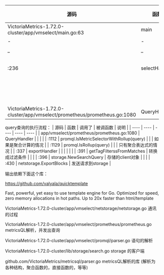 | 源码 | 函数 | 调用了 | 被调函数 | 说明 |
| ---- | ---- | ---- | ---- | ---- |
| VictoriaMetrics-1.72.0-cluster/app/vmselect/main.go:63 | main | - | - | 入口 |
| - | - | :77 | netstorage.InitStorageNodes(*storageNodes) | 连接存储 |
| _ | _ | :92 | requestHandler | http回调 |
|  |  | :222 | selectHandler(startTime, w, r, p, at) | 执行查询 |
| :236 | selectHandler |  |  |  |
|  |  | :314 |  | 执行query |
|  |  | :317 | prometheus.QueryHandler |  |
|  |  | :323 |  | 执行query_range |
| VictoriaMetrics-1.72.0-cluster/app/vmselect/prometheus/prometheus.go:1080 | QueryHandler |  |  | 执行query |



query查询的执行流程：
| 源码 | 函数 | 调用了 | 被调函数 | 说明 |
| ---- | ---- | ---- | ---- | ---- |
| app/vmselect/prometheus/prometheus.go:1080 | QueryHandler |  |  |  |
| :1112 | promql.IsMetricSelectorWithRollup(query) |  |  | 如果是聚合计算的情况 |
| :1129 | promql.IsRollup(query) |  |  | 只有聚合表达式的情况 |
| :337 | exportHandler |  |  |  |
|  |  | :391 | getTagFilterssFromMatches | 转换成过滤条件 |
|  |  | :396 | storage.NewSearchQuery | 存储的client对象 |
|  |  | :430 | netstorage.ExportBlocks | 发送请求到storage |

输出依赖下面这个库：

https://github.com/valyala/quicktemplate

Fast, powerful, yet easy to use template engine for Go. Optimized for speed, zero memory allocations in hot paths. Up to 20x faster than html/template







VictoriaMetrics-1.72.0-cluster/app/vmselect/netstorage/netstorage.go   通讯的过程

VictoriaMetrics-1.72.0-cluster/app/vmselect/prometheus/prometheus.go   metricsQL解析，并发出查询

VictoriaMetrics-1.72.0-cluster/app/vmselect/promql/parser.go   语句的解析

VictoriaMetrics-1.72.0-cluster/lib/storage/search.go  storage 的客户端

github.com/VictoriaMetrics/metricsql/parser.go  metricsQL解析的库  (解析为各种结构，聚合函数的，直接函数的，等等)






